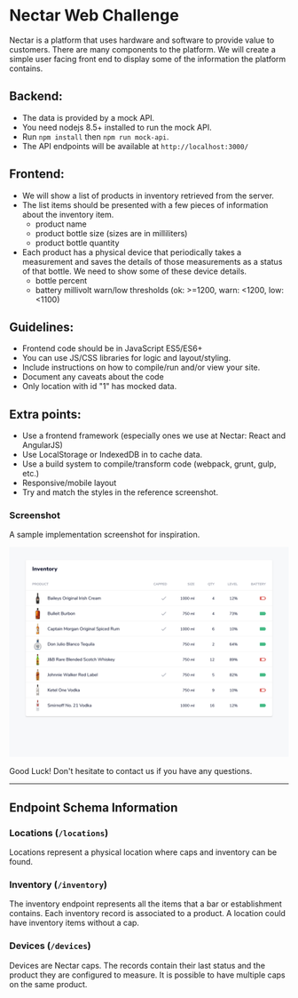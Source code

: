 Nectar Web Challenge
====================

Nectar is a platform that uses hardware and software to provide value to customers. There are many components to the platform. We will create a simple user facing front end to display some of the information the platform contains.

## Backend:
- The data is provided by a mock API.
- You need nodejs 8.5+ installed to run the mock API.
- Run `npm install` then `npm run mock-api`.
- The API endpoints will be available at `http://localhost:3000/`

## Frontend:
- We will show a list of products in inventory retrieved from the server.
- The list items should be presented with a few pieces of information about the inventory item.
  - product name
  - product bottle size (sizes are in milliliters)
  - product bottle quantity
- Each product has a physical device that periodically takes a measurement and saves the details of those measurements as a status of that bottle. We need to show some of these device details.
  - bottle percent
  - battery millivolt warn/low thresholds (ok: >=1200, warn: <1200, low: <1100)

## Guidelines:
- Frontend code should be in JavaScript ES5/ES6+
- You can use JS/CSS libraries for logic and layout/styling.
- Include instructions on how to compile/run and/or view your site.
- Document any caveats about the code
- Only location with id "1" has mocked data.

## Extra points:
- Use a frontend framework (especially ones we use at Nectar: React and AngularJS)
- Use LocalStorage or IndexedDB in to cache data.
- Use a build system to compile/transform code (webpack, grunt, gulp, etc.)
- Responsive/mobile layout
- Try and match the styles in the reference screenshot.

### Screenshot
A sample implementation screenshot for inspiration.

![Screenshot](/screenshots/sample_1.png?raw=true "Sample Implementation Screenshot")

Good Luck!
Don't hesitate to contact us if you have any questions.

----

## Endpoint Schema Information

### Locations (`/locations`)
Locations represent a physical location where caps and inventory can be found.

### Inventory (`/inventory`)
The inventory endpoint represents all the items that a bar or establishment contains. Each inventory record is associated to a product. A location could have inventory items without a cap.

### Devices (`/devices`)
Devices are Nectar caps. The records contain their last status and the product they are configured to measure. It is possible to have multiple caps on the same product.
